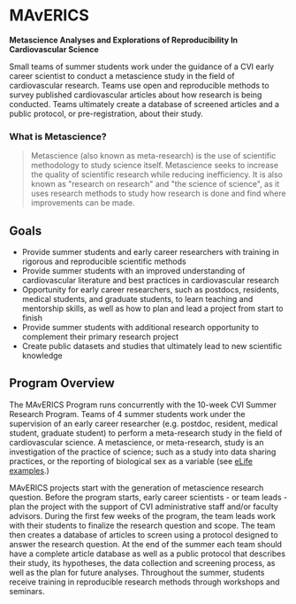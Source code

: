 # MAvERICS

**Metascience Analyses and Explorations of Reproducibility In Cardiovascular Science**

Small teams of summer students work under the guidance of a CVI early career scientist to conduct a metascience study in the field of cardiovascular research. Teams use open and reproducible methods to survey published cardiovascular articles about how research is being conducted. Teams ultimately create a database of screened articles and a public protocol, or pre-registration, about their study.

### **What is Metascience?**
>Metascience (also known as meta-research) is the use of scientific methodology to study science itself. Metascience seeks to increase the quality of scientific research while reducing inefficiency. It is also known as "research on research" and "the science of science", as it uses research methods to study how research is done and find where improvements can be made. 

## **Goals**

- Provide summer students and early career researchers with training in rigorous and reproducible scientific methods
- Provide summer students with an improved understanding of cardiovascular literature and best practices in cardiovascular research
- Opportunity for early career researchers, such as postdocs, residents, medical students, and graduate students, to learn teaching and mentorship skills, as well as how to plan and lead a project from start to finish
- Provide summer students with additional research opportunity to complement their primary research project
- Create public datasets and studies that ultimately lead to new scientific knowledge

## **Program Overview**

The MAvERICS Program runs concurrently with the 10-week CVI Summer Research Program. Teams of 4 summer students work under the supervision of an early career researcher (e.g. postdoc, resident, medical student, graduate student) to perform a meta-research study in the field of cardiovascular science. A metascience, or meta-research, study is an investigation of the practice of science; such as a study into data sharing practices, or the reporting of biological sex as a variable (see [eLife examples](https://elifesciences.org/collections/8d233d47/meta-research-a-collection-of-articles).)

MAvERICS projects start with the generation of metascience research question. Before the program starts, early career scientists - or team leads - plan the project with the support of CVI administrative staff and/or faculty advisors. During the first few weeks of the program, the team leads work with their students to finalize the research question and scope. The team then creates a database of articles to screen using a protocol designed to answer the research question. At the end of the summer each team should have a complete article database as well as a public protocol that describes their study, its hypotheses, the data collection and screening process, as well as the plan for future analyses. Throughout the summer, students receive training in reproducible research methods through workshops and seminars.


